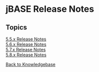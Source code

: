 # jBASE Release Notes

<PageHeader />

## Topics

[5.5.x Release Notes](./5.5/README.md)  
[5.6.x Release Notes](./5.6/README.md)  
[5.7.x Release Notes](./5.7/README.md)  
[5.8.x Release Notes](./5.8/README.md)  

[Back to Knowledgebase](./../README.md)  

<PageFooter />

